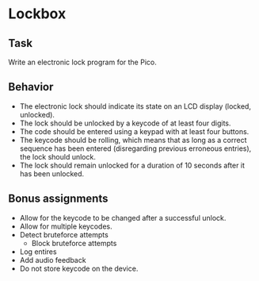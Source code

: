 # Lockbox
## Task
Write an electronic lock program for the Pico.  
## Behavior  
- The electronic lock should indicate its state on an LCD display (locked, unlocked).  
- The lock should be unlocked by a keycode of at least four digits.  
- The code should be entered using a keypad with at least four buttons.  
- The keycode should be rolling, which means that as long as a correct sequence has been entered (disregarding previous erroneous entries), the lock should unlock.  
- The lock should remain unlocked for a duration of 10 seconds after it has been unlocked.  


## Bonus assignments
- Allow for the keycode to be changed after a successful unlock.
- Allow for multiple keycodes.
- Detect bruteforce attempts
    - Block bruteforce attempts
- Log entires
- Add audio feedback
- Do not store keycode on the device.
